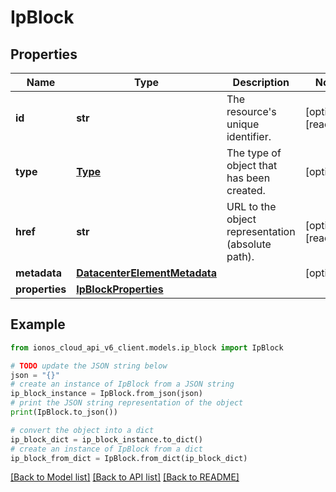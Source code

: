 # IpBlock


## Properties

Name | Type | Description | Notes
------------ | ------------- | ------------- | -------------
**id** | **str** | The resource&#39;s unique identifier. | [optional] [readonly] 
**type** | [**Type**](Type.md) | The type of object that has been created. | [optional] 
**href** | **str** | URL to the object representation (absolute path). | [optional] [readonly] 
**metadata** | [**DatacenterElementMetadata**](DatacenterElementMetadata.md) |  | [optional] 
**properties** | [**IpBlockProperties**](IpBlockProperties.md) |  | 

## Example

```python
from ionos_cloud_api_v6_client.models.ip_block import IpBlock

# TODO update the JSON string below
json = "{}"
# create an instance of IpBlock from a JSON string
ip_block_instance = IpBlock.from_json(json)
# print the JSON string representation of the object
print(IpBlock.to_json())

# convert the object into a dict
ip_block_dict = ip_block_instance.to_dict()
# create an instance of IpBlock from a dict
ip_block_from_dict = IpBlock.from_dict(ip_block_dict)
```
[[Back to Model list]](../README.md#documentation-for-models) [[Back to API list]](../README.md#documentation-for-api-endpoints) [[Back to README]](../README.md)


